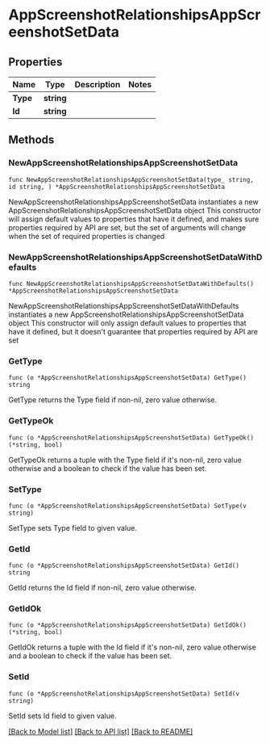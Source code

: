 # AppScreenshotRelationshipsAppScreenshotSetData

## Properties

Name | Type | Description | Notes
------------ | ------------- | ------------- | -------------
**Type** | **string** |  | 
**Id** | **string** |  | 

## Methods

### NewAppScreenshotRelationshipsAppScreenshotSetData

`func NewAppScreenshotRelationshipsAppScreenshotSetData(type_ string, id string, ) *AppScreenshotRelationshipsAppScreenshotSetData`

NewAppScreenshotRelationshipsAppScreenshotSetData instantiates a new AppScreenshotRelationshipsAppScreenshotSetData object
This constructor will assign default values to properties that have it defined,
and makes sure properties required by API are set, but the set of arguments
will change when the set of required properties is changed

### NewAppScreenshotRelationshipsAppScreenshotSetDataWithDefaults

`func NewAppScreenshotRelationshipsAppScreenshotSetDataWithDefaults() *AppScreenshotRelationshipsAppScreenshotSetData`

NewAppScreenshotRelationshipsAppScreenshotSetDataWithDefaults instantiates a new AppScreenshotRelationshipsAppScreenshotSetData object
This constructor will only assign default values to properties that have it defined,
but it doesn't guarantee that properties required by API are set

### GetType

`func (o *AppScreenshotRelationshipsAppScreenshotSetData) GetType() string`

GetType returns the Type field if non-nil, zero value otherwise.

### GetTypeOk

`func (o *AppScreenshotRelationshipsAppScreenshotSetData) GetTypeOk() (*string, bool)`

GetTypeOk returns a tuple with the Type field if it's non-nil, zero value otherwise
and a boolean to check if the value has been set.

### SetType

`func (o *AppScreenshotRelationshipsAppScreenshotSetData) SetType(v string)`

SetType sets Type field to given value.


### GetId

`func (o *AppScreenshotRelationshipsAppScreenshotSetData) GetId() string`

GetId returns the Id field if non-nil, zero value otherwise.

### GetIdOk

`func (o *AppScreenshotRelationshipsAppScreenshotSetData) GetIdOk() (*string, bool)`

GetIdOk returns a tuple with the Id field if it's non-nil, zero value otherwise
and a boolean to check if the value has been set.

### SetId

`func (o *AppScreenshotRelationshipsAppScreenshotSetData) SetId(v string)`

SetId sets Id field to given value.



[[Back to Model list]](../README.md#documentation-for-models) [[Back to API list]](../README.md#documentation-for-api-endpoints) [[Back to README]](../README.md)


